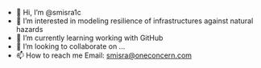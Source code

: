 - 👋 Hi, I’m @smisra1c
- 👀 I’m interested in modeling resilience of infrastructures against natural hazards
- 🌱 I’m currently learning working with GitHub
- 💞️ I’m looking to collaborate on ...
- 📫 How to reach me Email: smisra@oneconcern.com

<!---
smisra1c/smisra1c is a ✨ special ✨ repository because its `README.md` (this file) appears on your GitHub profile.
You can click the Preview link to take a look at your changes.
--->
